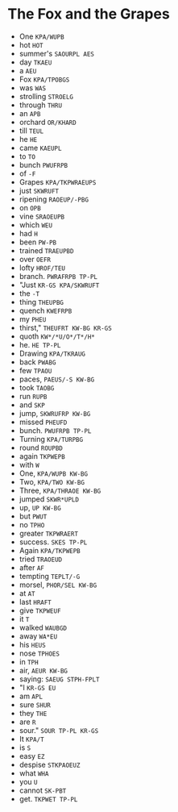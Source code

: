 # The Fox and the Grapes

* One `KPA/WUPB`
* hot `HOT`
* summer's `SAOURPL AES`
* day `TKAEU`
* a `AEU`
* Fox `KPA/TPOBGS`
* was `WAS`
* strolling `STROELG`
* through `THRU`
* an `APB`
* orchard `OR/KHARD`
* till `TEUL`
* he `HE`
* came `KAEUPL`
* to `TO`
* bunch `PWUFRPB`
* of `-F`
* Grapes `KPA/TKPWRAEUPS`
* just `SKWRUFT`
* ripening `RAOEUP/-PBG`
* on `OPB`
* vine `SRAOEUPB`
* which `WEU`
* had `H`
* been `PW-PB`
* trained `TRAEUPBD`
* over `OEFR`
* lofty `HROF/TEU`
* branch. `PWRAFRPB TP-PL`
* "Just `KR-GS KPA/SKWRUFT`
* the `-T`
* thing `THEUPBG`
* quench `KWEFRPB`
* my `PHEU`
* thirst," `THEUFRT KW-BG KR-GS`
* quoth `KW*/*U/O*/T*/H*`
* he. `HE TP-PL`
* Drawing `KPA/TKRAUG`
* back `PWABG`
* few `TPAOU`
* paces, `PAEUS/-S KW-BG`
* took `TAOBG`
* run `RUPB`
* and `SKP`
* jump, `SKWRUFRP KW-BG`
* missed `PHEUFD`
* bunch. `PWUFRPB TP-PL`
* Turning `KPA/TURPBG`
* round `ROUPBD`
* again `TKPWEPB`
* with `W`
* One, `KPA/WUPB KW-BG`
* Two, `KPA/TWO KW-BG`
* Three, `KPA/THRAOE KW-BG`
* jumped `SKWR*UPLD`
* up, `UP KW-BG`
* but `PWUT`
* no `TPHO`
* greater `TKPWRAERT`
* success. `SKES TP-PL`
* Again `KPA/TKPWEPB`
* tried `TRAOEUD`
* after `AF`
* tempting `TEPLT/-G`
* morsel, `PHOR/SEL KW-BG`
* at `AT`
* last `HRAFT`
* give `TKPWEUF`
* it `T`
* walked `WAUBGD`
* away `WA*EU`
* his `HEUS`
* nose `TPHOES`
* in `TPH`
* air, `AEUR KW-BG`
* saying: `SAEUG STPH-FPLT`
* "I `KR-GS EU`
* am `APL`
* sure `SHUR`
* they `THE`
* are `R`
* sour." `SOUR TP-PL KR-GS`
* It `KPA/T`
* is `S`
* easy `EZ`
* despise `STKPAOEUZ`
* what `WHA`
* you `U`
* cannot `SK-PBT`
* get. `TKPWET TP-PL`

